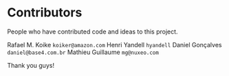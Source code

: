 
# Contributors

People who have contributed code and ideas to this project.

Rafael M. Koike `koiker@amazon.com`
Henri Yandell `hyandell`
Daniel Gonçalves `daniel@base4.com.br`
Mathieu Guillaume `mg@nuxeo.com`

Thank you guys!
